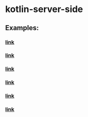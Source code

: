 # kotlin-server-side

## Examples:

### [link](https://kotlinlang.org/docs/reference/server-overview.html)

### [link](https://kotlinlang.org/lp/server-side)

### [link](https://viblo.asia/p/kotlin-server-side-hello-world-crud-api-voi-spring-boot-3P0lPqog5ox)

### [link](https://www.raywenderlich.com/201669-web-app-with-kotlin-js-getting-started)

### [link](https://www.raywenderlich.com/7265034-ktor-rest-api-for-mobile)

### [link](https://github.com/Rudge/kotlin-ktor-realworld-example-app)
